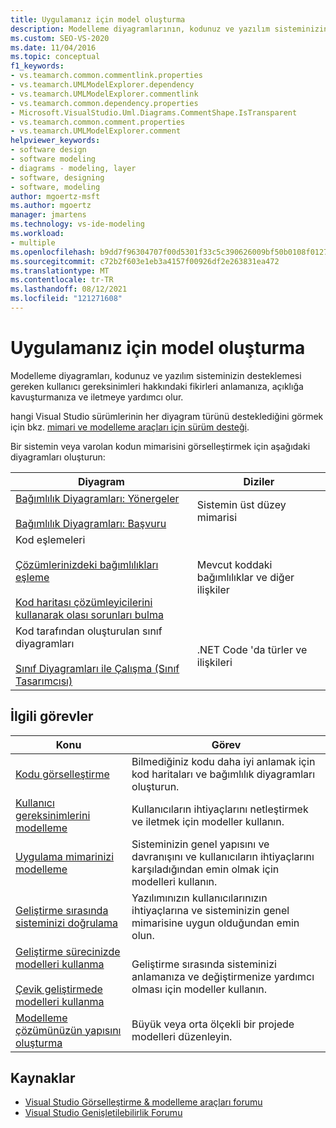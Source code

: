 ```yaml
---
title: Uygulamanız için model oluşturma
description: Modelleme diyagramlarının, kodunuz ve yazılım sisteminizin desteklemesi gereken kullanıcı gereksinimleri hakkındaki fikirleri anlamanıza, açıklığa kavuşturmanıza ve iletişim kurmanıza nasıl yardımcı olduğunu öğrenin.
ms.custom: SEO-VS-2020
ms.date: 11/04/2016
ms.topic: conceptual
f1_keywords:
- vs.teamarch.common.commentlink.properties
- vs.teamarch.UMLModelExplorer.dependency
- vs.teamarch.UMLModelExplorer.commentlink
- vs.teamarch.common.dependency.properties
- Microsoft.VisualStudio.Uml.Diagrams.CommentShape.IsTransparent
- vs.teamarch.common.comment.properties
- vs.teamarch.UMLModelExplorer.comment
helpviewer_keywords:
- software design
- software modeling
- diagrams - modeling, layer
- software, designing
- software, modeling
author: mgoertz-msft
ms.author: mgoertz
manager: jmartens
ms.technology: vs-ide-modeling
ms.workload:
- multiple
ms.openlocfilehash: b9dd7f96304707f00d5301f33c5c390626009bf50b0108f0127a76dc3eb68bfc
ms.sourcegitcommit: c72b2f603e1eb3a4157f00926df2e263831ea472
ms.translationtype: MT
ms.contentlocale: tr-TR
ms.lasthandoff: 08/12/2021
ms.locfileid: "121271608"
---
```

# <a name="create-models-for-your-app"></a>Uygulamanız için model oluşturma

Modelleme diyagramları, kodunuz ve yazılım sisteminizin desteklemesi gereken kullanıcı gereksinimleri hakkındaki fikirleri anlamanıza, açıklığa kavuşturmanıza ve iletmeye yardımcı olur.

hangi Visual Studio sürümlerinin her diyagram türünü desteklediğini görmek için bkz. [mimari ve modelleme araçları için sürüm desteği](../modeling/analyze-and-model-your-architecture.md#VersionSupport).

Bir sistemin veya varolan kodun mimarisini görselleştirmek için aşağıdaki diyagramları oluşturun:

|**Diyagram**|**Diziler**|
|-|-|
|[Bağımlılık Diyagramları: Yönergeler](../modeling/layer-diagrams-guidelines.md)<br /><br /> [Bağımlılık Diyagramları: Başvuru](../modeling/layer-diagrams-reference.md)|Sistemin üst düzey mimarisi|
|Kod eşlemeleri<br /><br /> [Çözümlerinizdeki bağımlılıkları eşleme](../modeling/map-dependencies-across-your-solutions.md)<br /><br /> [Kod haritası çözümleyicilerini kullanarak olası sorunları bulma](../modeling/find-potential-problems-using-code-map-analyzers.md)|Mevcut koddaki bağımlılıklar ve diğer ilişkiler|
|Kod tarafından oluşturulan sınıf diyagramları<br /><br /> [Sınıf Diyagramları ile Çalışma (Sınıf Tasarımcısı)](../ide/class-designer/designing-and-viewing-classes-and-types.md)|.NET Code 'da türler ve ilişkileri|

## <a name="related-tasks"></a>İlgili görevler

|**Konu**|**Görev**|
|-|-|
|[Kodu görselleştirme](../modeling/visualize-code.md)|Bilmediğiniz kodu daha iyi anlamak için kod haritaları ve bağımlılık diyagramları oluşturun.|
|[Kullanıcı gereksinimlerini modelleme](../modeling/model-user-requirements.md)|Kullanıcıların ihtiyaçlarını netleştirmek ve iletmek için modeller kullanın.|
|[Uygulama mimarinizi modelleme](../modeling/model-your-app-s-architecture.md)|Sisteminizin genel yapısını ve davranışını ve kullanıcıların ihtiyaçlarını karşıladığından emin olmak için modelleri kullanın.|
|[Geliştirme sırasında sisteminizi doğrulama](../modeling/validate-your-system-during-development.md)|Yazılımınızın kullanıcılarınızın ihtiyaçlarına ve sisteminizin genel mimarisine uygun olduğundan emin olun.|
|[Geliştirme sürecinizde modelleri kullanma](../modeling/use-models-in-your-development-process.md)<br /><br /> [Çevik geliştirmede modelleri kullanma](/previous-versions/ff398061(v=vs.140))|Geliştirme sırasında sisteminizi anlamanıza ve değiştirmenize yardımcı olması için modeller kullanın.|
|[Modelleme çözümünüzün yapısını oluşturma](../modeling/structure-your-modeling-solution.md)|Büyük veya orta ölçekli bir projede modelleri düzenleyin.|

## <a name="resources"></a>Kaynaklar

- [Visual Studio Görselleştirme & modelleme araçları forumu](https://social.msdn.microsoft.com/Forums/en-US/home?forum=vsarch)
- [Visual Studio Genişletilebilirlik Forumu](https://social.msdn.microsoft.com/Forums/vstudio/home?forum=vsx)